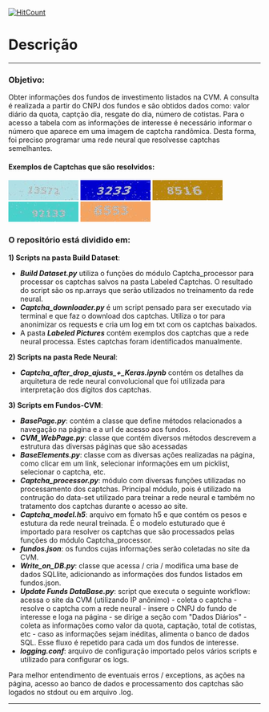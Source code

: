 [![HitCount](http://hits.dwyl.com/ThiagoMatosBR/https://githubcom/ThiagoMatosBR/Fundos-CVMgit.svg)](http://hits.dwyl.com/ThiagoMatosBR/https://githubcom/ThiagoMatosBR/Fundos-CVMgit)
# Descrição
___
### Objetivo:
Obter informações dos fundos de investimento listados na CVM. A consulta é realizada a partir do CNPJ dos fundos e são obtidos dados como: valor diário da quota, captção dia, resgate do dia, número de cotistas. Para o acesso a tabela com as informações de interesse é necessário informar o número que aparece em uma imagem de captcha randômica. Desta forma, foi preciso programar uma rede neural que resolvesse captchas semelhantes.

#### Exemplos de Captchas que são resolvidos:
![](Build%20Dataset/Labeled%20Pictures/13572.png) ![](Build%20Dataset/Labeled%20Pictures/3233.png) ![](Build%20Dataset/Labeled%20Pictures/8516.png) ![](Build%20Dataset/Labeled%20Pictures/92132.png) ![](Build%20Dataset/Labeled%20Pictures/6553.png)

### O repositório está dividido em:

**1) Scripts na pasta Build Dataset**:
 * ***Build Dataset.py*** utiliza o funções do módulo Captcha_processor para processar os captchas salvos na pasta Labeled Captchas. O resultado do script são os np.arrays que serão utilizados no treinamento da rede neural.
 * ***Captcha_downloader.py*** é um script pensado para ser executado via terminal e que faz o download dos captchas. Utiliza o tor para anonimizar os requests e cria um log em txt com os captchas baixados.
 * A pasta ***Labeled Pictures*** contém exemplos dos captchas que a rede neural processa. Estes captchas foram identificados manualmente.
 
**2) Scripts na pasta Rede Neural**:
 * ***Captcha_after_drop_ajusts_+_Keras.ipynb*** contém os detalhes da arquitetura de rede neural convolucional que foi utilizada para interpretação dos dígitos dos captchas. 

**3) Scripts em Fundos-CVM**:
 * ***BasePage.py***: contém a classe que define métodos relacionados a navegação na página e a url de acesso aos fundos.
 * ***CVM_WebPage.py***: classe que contém diversos métodos descrevem a estrutura das diversas páginas que são acessadas
 * ***BaseElements.py***: classe com as diversas ações realizadas na página, como clicar em um link, selecionar informações em um picklist, selecionar o captcha, etc.
 * ***Captcha_processor.py***: módulo com diversas funções utilizadas no processamento dos captchas. Principal módulo, pois é utilizado na contrução do data-set utilizado para treinar a rede neural e também no tratamento dos captchas durante o acesso ao site.
 * ***Captcha_model.h5***: arquivo em fomato h5 e que contém os pesos e estutura da rede neural treinada. É o modelo estuturado que é importado para resolver os captchas que são processados pelas funções do módulo Captcha_processor.
 * ***fundos.json***: os fundos cujas informações serão coletadas no site da CVM.
 * ***Write_on_DB.py***: classe que acessa / cria / modifica uma base de dados SQLlite, adicionando as informações dos fundos listados em fundos.json.
 * ***Update Funds DataBase.py***: script que executa o seguinte workflow: acessa o site da CVM (utilizando IP anônimo) - coleta o captcha - resolve o captcha com a rede neural - insere o CNPJ do fundo de interesse e loga na página - se dirige a seção com "Dados Diários" - coleta as informações como valor da quota, captação, total de cotistas, etc - caso as informações sejam inéditas, alimenta o banco de dados SQL. Esse fluxo é repetido para cada um dos fundos de interesse. 
 * ***logging.conf***: arquivo de configuração importado pelos vários scripts e utilizado para configurar os logs.

Para melhor entendimento de eventuais erros / exceptions, as ações na página, acesso ao banco de dados e processamento dos captchas são logados no stdout ou em arquivo .log.
___
